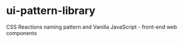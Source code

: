 # ui-pattern-library
CSS Reactions naming pattern and Vanilla JavaScript - front-end web components
